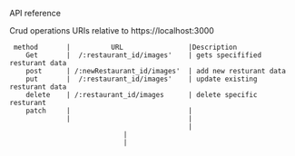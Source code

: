 API reference

Crud operations 
URIs relative to https://localhost:3000

     method       |          URL                |Description
        Get       |  /:restaurant_id/images'    | gets specifified resturant data
        post      | /:newRestaurant_id/images'  | add new resturant data
        put       |  /:restaurant_id/images'    | update existing resturant data 
        delete    | /:restaurant_id/images      | delete specific resturant 
        patch     |                             |
                  |                             |
                                                |
                                |
                                |